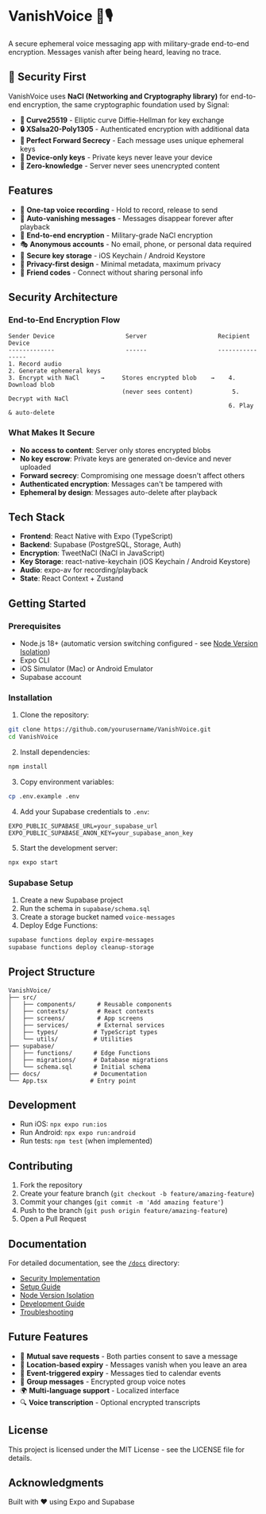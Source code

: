 # VanishVoice 👻🎙️

A secure ephemeral voice messaging app with military-grade end-to-end encryption. Messages vanish after being heard, leaving no trace.

## 🔐 Security First

VanishVoice uses **NaCl (Networking and Cryptography library)** for end-to-end encryption, the same cryptographic foundation used by Signal:

- **🔑 Curve25519** - Elliptic curve Diffie-Hellman for key exchange
- **🔒 XSalsa20-Poly1305** - Authenticated encryption with additional data
- **🎲 Perfect Forward Secrecy** - Each message uses unique ephemeral keys
- **📱 Device-only keys** - Private keys never leave your device
- **🚫 Zero-knowledge** - Server never sees unencrypted content

## Features

- 🎤 **One-tap voice recording** - Hold to record, release to send
- 👻 **Auto-vanishing messages** - Messages disappear forever after playback
- 🔐 **End-to-end encryption** - Military-grade NaCl encryption
- 🎭 **Anonymous accounts** - No email, phone, or personal data required
- 🔑 **Secure key storage** - iOS Keychain / Android Keystore
- 📍 **Privacy-first design** - Minimal metadata, maximum privacy
- 🎯 **Friend codes** - Connect without sharing personal info

## Security Architecture

### End-to-End Encryption Flow
```
Sender Device                    Server                    Recipient Device
-------------                    ------                    ----------------
1. Record audio
2. Generate ephemeral keys
3. Encrypt with NaCl      →     Stores encrypted blob    →    4. Download blob
                                (never sees content)           5. Decrypt with NaCl
                                                              6. Play & auto-delete
```

### What Makes It Secure
- **No access to content**: Server only stores encrypted blobs
- **No key escrow**: Private keys are generated on-device and never uploaded
- **Forward secrecy**: Compromising one message doesn't affect others
- **Authenticated encryption**: Messages can't be tampered with
- **Ephemeral by design**: Messages auto-delete after playback

## Tech Stack

- **Frontend**: React Native with Expo (TypeScript)
- **Backend**: Supabase (PostgreSQL, Storage, Auth)
- **Encryption**: TweetNaCl (NaCl in JavaScript)
- **Key Storage**: react-native-keychain (iOS Keychain / Android Keystore)
- **Audio**: expo-av for recording/playback
- **State**: React Context + Zustand

## Getting Started

### Prerequisites

- Node.js 18+ (automatic version switching configured - see [Node Version Isolation](./docs/setup/NODE_VERSION_ISOLATION.md))
- Expo CLI
- iOS Simulator (Mac) or Android Emulator
- Supabase account

### Installation

1. Clone the repository:
```bash
git clone https://github.com/yourusername/VanishVoice.git
cd VanishVoice
```

2. Install dependencies:
```bash
npm install
```

3. Copy environment variables:
```bash
cp .env.example .env
```

4. Add your Supabase credentials to `.env`:
```
EXPO_PUBLIC_SUPABASE_URL=your_supabase_url
EXPO_PUBLIC_SUPABASE_ANON_KEY=your_supabase_anon_key
```

5. Start the development server:
```bash
npx expo start
```

### Supabase Setup

1. Create a new Supabase project
2. Run the schema in `supabase/schema.sql`
3. Create a storage bucket named `voice-messages`
4. Deploy Edge Functions:
```bash
supabase functions deploy expire-messages
supabase functions deploy cleanup-storage
```

## Project Structure

```
VanishVoice/
├── src/
│   ├── components/      # Reusable components
│   ├── contexts/        # React contexts
│   ├── screens/         # App screens
│   ├── services/        # External services
│   ├── types/          # TypeScript types
│   └── utils/          # Utilities
├── supabase/
│   ├── functions/      # Edge Functions
│   ├── migrations/     # Database migrations
│   └── schema.sql      # Initial schema
├── docs/               # Documentation
└── App.tsx            # Entry point
```

## Development

- Run iOS: `npx expo run:ios`
- Run Android: `npx expo run:android`
- Run tests: `npm test` (when implemented)

## Contributing

1. Fork the repository
2. Create your feature branch (`git checkout -b feature/amazing-feature`)
3. Commit your changes (`git commit -m 'Add amazing feature'`)
4. Push to the branch (`git push origin feature/amazing-feature`)
5. Open a Pull Request

## Documentation

For detailed documentation, see the [`/docs`](./docs) directory:
- [Security Implementation](./docs/security/NACL_IMPLEMENTATION_GUIDE.md)
- [Setup Guide](./docs/setup/SETUP.md)
- [Node Version Isolation](./docs/setup/NODE_VERSION_ISOLATION.md)
- [Development Guide](./docs/development/PROJECT_STATUS.md)
- [Troubleshooting](./docs/troubleshooting/)

## Future Features

- 💾 **Mutual save requests** - Both parties consent to save a message
- 📍 **Location-based expiry** - Messages vanish when you leave an area
- 🎉 **Event-triggered expiry** - Messages tied to calendar events
- 👥 **Group messages** - Encrypted group voice notes
- 🌍 **Multi-language support** - Localized interface
- 🔍 **Voice transcription** - Optional encrypted transcripts

## License

This project is licensed under the MIT License - see the LICENSE file for details.

## Acknowledgments

Built with ❤️ using Expo and Supabase
